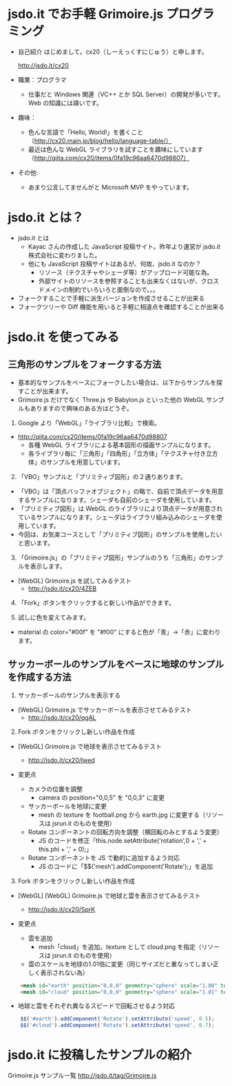 ﻿# jsdo.it でお手軽 Grimoire.js プログラミング

- 自己紹介
  はじめまして。cx20（しーえっくすにじゅう）と申します。

  http://jsdo.it/cx20

 - 職業：プログラマ
   - 仕事だと Windows 関連（VC++ とか SQL Server）の開発が多いです。Web の知識には疎いです。

 - 趣味：
   - 色んな言語で「Hello, World!」を書くこと（http://cx20.main.jp/blog/hello/language-table/）
   - 最近は色んな WebGL ライブラリを試すことを趣味にしています（http://qiita.com/cx20/items/0fa19c96aa6470d98807）

 - その他:
   - あまり公言してませんがと Microsoft MVP をやっています。

# jsdo.it とは？

- jsdo.it とは
  - Kayac さんの作成した JavaScript 投稿サイト。昨年より運営が jsdo.it 株式会社に変わりました。
  - 他にも JavaScript 投稿サイトはあるが、何故、jsdo.it なのか？
    - リソース（テクスチャやシェーダ等）がアップロード可能な為。
    - 外部サイトのリソースを参照することも出来なくはないが、クロスドメインの制約でいろいろと面倒なので。。。
- フォークすることで手軽に派生バージョンを作成させることが出来る
- フォークツリーや Diff 機能を用いると手軽に相違点を確認することが出来る

# jsdo.it を使ってみる

## 三角形のサンプルをフォークする方法

- 基本的なサンプルをベースにフォークしたい場合は、以下からサンプルを探すことが出来ます。
- Grimoire.js だけでなく Three.js や Babylon.js といった他の WebGL サンプルもありますので興味のある方はどうぞ。

1. Google より「WebGL」「ライブラリ比較」で検索。
- http://qiita.com/cx20/items/0fa19c96aa6470d98807
  - 各種 WebGL ライブラリによる基本図形の描画サンプルになります。
  - 各ライブラリ毎に「三角形」「四角形」「立方体」「テクスチャ付き立方体」のサンプルを用意しています。

2. 「VBO」サンプルと「プリミティブ図形」の２通りあります。
  - 「VBO」は「頂点バッファオブジェクト」の略で、自前で頂点データを用意するサンプルになります。シェーダも自前のシェーダを使用しています。
  - 「プリミティブ図形」は WebGL のライブラリにより頂点データが用意されているサンプルになります。シェーダはライブラリ組み込みのシェーダを使用しています。
  - 今回は、お気楽コースとして「プリミティブ図形」のサンプルを使用したいと思います。

3. 「Grimoire.js」の「プリミティブ図形」サンプルのうち「三角形」のサンプルを表示します。
- [WebGL] Grimoire.js を試してみるテスト
  - http://jsdo.it/cx20/4ZEB

4. 「Fork」ボタンをクリックすると新しい作品ができます。

5. 試しに色を変えてみます。
  - material の color="#00f" を "#f00" にすると色が「青」→「赤」に変わります。

## サッカーボールのサンプルをベースに地球のサンプルを作成する方法
1. サッカーボールのサンプルを表示する
- [WebGL] Grimoire.js でサッカーボールを表示させてみるテスト
  - http://jsdo.it/cx20/qgAL

2. Fork ボタンをクリックし新しい作品を作成
- [WebGL] Grimoire.js で地球を表示させてみるテスト
  - http://jsdo.it/cx20/Iwed
   
- 変更点
  - カメラの位置を調整
    - camera の position="0,0,5" を "0,0,3" に変更
  - サッカーボールを地球に変更
    - mesh の texture を football.png から earth.jpg に変更する（リソースは jsrun.it のものを使用）
  - Rotate コンポーネントの回転方向を調整（横回転のみとするよう変更）
    - JS のコードを修正「this.node.setAttribute('rotation',0 + ',' + this.phi + ',' + 0);」
  - Rotate コンポーネントを JS で動的に追加するよう対応
    - JS のコードに「$$('mesh').addComponent('Rotate');」を追加

3. Fork ボタンをクリックし新しい作品を作成
- [WebGL] [WebGL] Grimoire.js で地球と雲を表示させてみるテスト
  - http://jsdo.it/cx20/SprK
  
- 変更点
  - 雲を追加
    - mesh「cloud」を追加。texture として cloud.png を指定（リソースは jsrun.it のものを使用）
  - 雲のスケールを地球の1.01倍に変更（同じサイズだと重なってしまい正しく表示されない為）
```html
    <mesh id="earth" position="0,0,0" geometry="sphere" scale="1.00" texture="http://jsrun.it/assets/U/L/K/7/ULK7v.jpg"/> <!-- earth.jpg -->
    <mesh id="cloud" position="0,0,0" geometry="sphere" scale="1.01" texture="http://jsrun.it/assets/M/d/h/b/Mdhb8.png"/> <!-- cloud.png -->
```
  - 地球と雲をそれぞれ異なるスピードで回転させるよう対応
```js
    $$('#earth').addComponent('Rotate').setAttribute('speed', 0.5);
    $$('#cloud').addComponent('Rotate').setAttribute('speed', 0.7);
```

# jsdo.it に投稿したサンプルの紹介

Grimoire.js サンプル一覧
http://jsdo.it/tag/Grimoire.js

